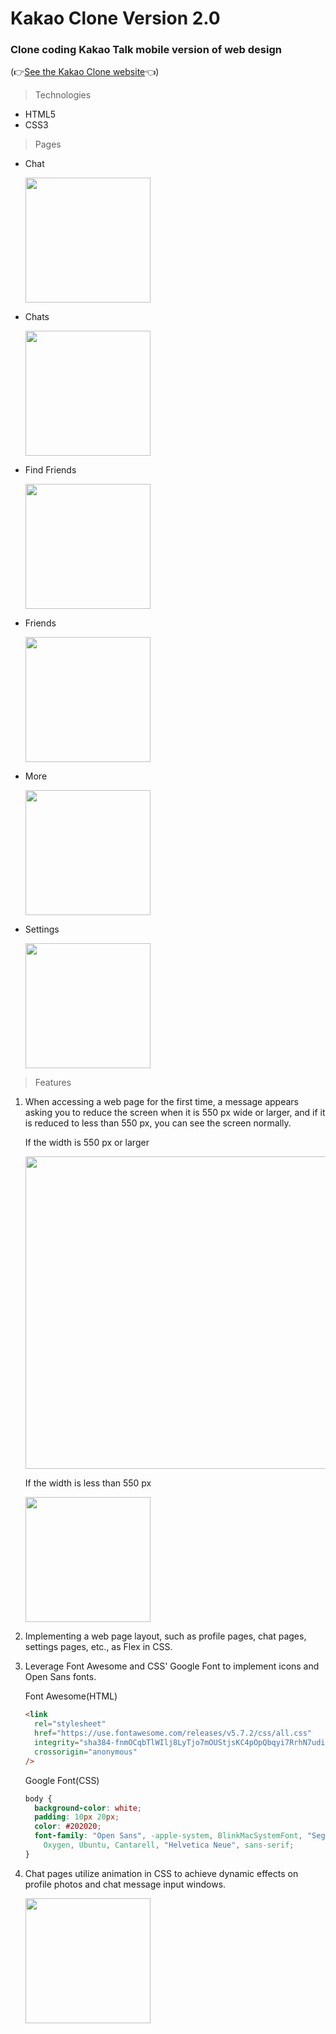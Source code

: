 # Kakao Clone Version 2.0

### Clone coding Kakao Talk mobile version of web design

(👉[See the Kakao Clone website](https://kimhscom.github.io/kakao-clone-v2/)👈)

> Technologies

- HTML5
- CSS3

> Pages

- Chat

  <kbd><img width="200" src="https://user-images.githubusercontent.com/47877911/88355829-dfb71300-cda0-11ea-8fbb-d1ffea9761fc.png"></kbd>

- Chats

  <kbd><img width="200" src="https://user-images.githubusercontent.com/47877911/88356071-91eeda80-cda1-11ea-84e6-352e3ec4b4c9.png"></kbd>

- Find Friends

  <kbd><img width="200" src="https://user-images.githubusercontent.com/47877911/88356140-c95d8700-cda1-11ea-8c6d-b9b8300da342.png"></kbd>

- Friends

  <kbd><img width="200" src="https://user-images.githubusercontent.com/47877911/88356185-f9a52580-cda1-11ea-9d11-8baa11170eae.png"></kbd>

- More

  <kbd><img width="200" src="https://user-images.githubusercontent.com/47877911/88356355-7a642180-cda2-11ea-9197-7a03ddcf62f3.png"></kbd>

- Settings

  <kbd><img width="200" src="https://user-images.githubusercontent.com/47877911/88356401-a54e7580-cda2-11ea-8bc4-e8510ebe0ee6.png"></kbd>

> Features

1. When accessing a web page for the first time, a message appears asking you to reduce the screen when it is 550 px wide or larger, and if it is reduced to less than 550 px, you can see the screen normally.

   If the width is 550 px or larger

   <img width="500" src="https://user-images.githubusercontent.com/47877911/88359968-830f2480-cdaf-11ea-9584-82a2df1dd87c.png">

   If the width is less than 550 px

   <kbd><img width="200" src="https://user-images.githubusercontent.com/47877911/88355829-dfb71300-cda0-11ea-8fbb-d1ffea9761fc.png"></kbd>

2. Implementing a web page layout, such as profile pages, chat pages, settings pages, etc., as Flex in CSS.

3. Leverage Font Awesome and CSS' Google Font to implement icons and Open Sans fonts.

   Font Awesome(HTML)

   ```html
   <link
     rel="stylesheet"
     href="https://use.fontawesome.com/releases/v5.7.2/css/all.css"
     integrity="sha384-fnmOCqbTlWIlj8LyTjo7mOUStjsKC4pOpQbqyi7RrhN7udi9RwhKkMHpvLbHG9Sr"
     crossorigin="anonymous"
   />
   ```

   Google Font(CSS)

   ```css
   body {
     background-color: white;
     padding: 10px 20px;
     color: #202020;
     font-family: "Open Sans", -apple-system, BlinkMacSystemFont, "Segoe UI", Roboto,
       Oxygen, Ubuntu, Cantarell, "Helvetica Neue", sans-serif;
   }
   ```

4. Chat pages utilize animation in CSS to achieve dynamic effects on profile photos and chat message input windows.

   <kbd><img width="200" src="https://user-images.githubusercontent.com/47877911/88361443-e733e780-cdb3-11ea-89d3-d8e8909c21eb.gif"></kbd>
